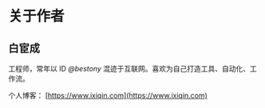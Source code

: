 # 关于作者


## 白宦成

工程师，常年以 ID *@bestony* 混迹于互联网。喜欢为自己打造工具、自动化、工作流。

个人博客： [https://www.ixiqin.com](https://www.ixiqin.com)